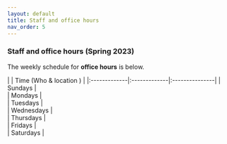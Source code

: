 ```yaml
---
layout: default 
title: Staff and office hours 
nav_order: 5
---
```



### Staff and office hours   (Spring 2023)




The weekly schedule for **office hours**  is below. 


|              |   Time  (Who & location )  |
|:-------------|:-------------|:---------------|
| Sundays      |  
| Mondays      |  
| Tuesdays     |  
| Wednesdays   |  
| Thursdays    |  
| Fridays      |  
| Saturdays    |  

